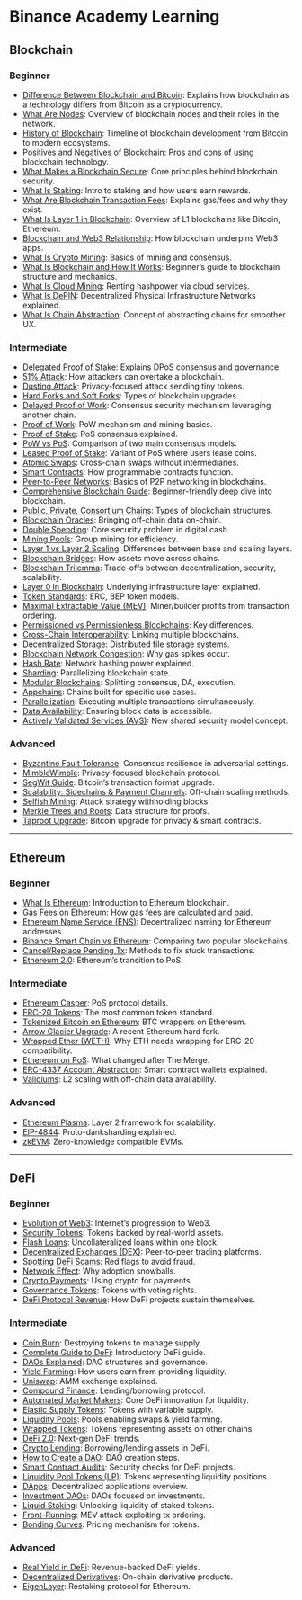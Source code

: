 # Binance Academy Learning

## Blockchain

### Beginner
- [Difference Between Blockchain and Bitcoin](https://academy.binance.com/en/articles/difference-between-blockchain-and-bitcoin): Explains how blockchain as a technology differs from Bitcoin as a cryptocurrency.  
- [What Are Nodes](https://academy.binance.com/en/articles/what-are-nodes): Overview of blockchain nodes and their roles in the network.  
- [History of Blockchain](https://academy.binance.com/en/articles/history-of-blockchain): Timeline of blockchain development from Bitcoin to modern ecosystems.  
- [Positives and Negatives of Blockchain](https://academy.binance.com/en/articles/positives-and-negatives-of-blockchain): Pros and cons of using blockchain technology.  
- [What Makes a Blockchain Secure](https://academy.binance.com/en/articles/what-makes-a-blockchain-secure): Core principles behind blockchain security.  
- [What Is Staking](https://academy.binance.com/en/articles/what-is-staking): Intro to staking and how users earn rewards.  
- [What Are Blockchain Transaction Fees](https://academy.binance.com/en/articles/what-are-blockchain-transaction-fees): Explains gas/fees and why they exist.  
- [What Is Layer 1 in Blockchain](https://academy.binance.com/en/articles/what-is-layer-1-in-blockchain): Overview of L1 blockchains like Bitcoin, Ethereum.  
- [Blockchain and Web3 Relationship](https://academy.binance.com/en/articles/what-s-the-relationship-between-blockchain-and-web3): How blockchain underpins Web3 apps.  
- [What Is Crypto Mining](https://academy.binance.com/en/articles/what-is-crypto-mining-and-how-does-it-work): Basics of mining and consensus.  
- [What Is Blockchain and How It Works](https://academy.binance.com/en/articles/what-is-blockchain-and-how-does-it-work): Beginner’s guide to blockchain structure and mechanics.  
- [What Is Cloud Mining](https://academy.binance.com/en/articles/what-is-cloud-mining-in-crypto): Renting hashpower via cloud services.  
- [What Is DePIN](https://academy.binance.com/en/articles/what-is-depin-in-crypto): Decentralized Physical Infrastructure Networks explained.  
- [What Is Chain Abstraction](https://academy.binance.com/en/articles/what-is-chain-abstraction): Concept of abstracting chains for smoother UX.  

### Intermediate
- [Delegated Proof of Stake](https://academy.binance.com/en/articles/delegated-proof-of-stake-explained): Explains DPoS consensus and governance.  
- [51% Attack](https://academy.binance.com/en/articles/what-is-a-51-percent-attack): How attackers can overtake a blockchain.  
- [Dusting Attack](https://academy.binance.com/en/articles/what-is-a-dusting-attack): Privacy-focused attack sending tiny tokens.  
- [Hard Forks and Soft Forks](https://academy.binance.com/en/articles/hard-forks-and-soft-forks): Types of blockchain upgrades.  
- [Delayed Proof of Work](https://academy.binance.com/en/articles/delayed-proof-of-work-explained): Consensus security mechanism leveraging another chain.  
- [Proof of Work](https://academy.binance.com/en/articles/proof-of-work-explained): PoW mechanism and mining basics.  
- [Proof of Stake](https://academy.binance.com/en/articles/proof-of-stake-explained): PoS consensus explained.  
- [PoW vs PoS](https://academy.binance.com/en/articles/proof-of-work-vs-proof-of-stake): Comparison of two main consensus models.  
- [Leased Proof of Stake](https://academy.binance.com/en/articles/leased-proof-of-stake-consensus-explained): Variant of PoS where users lease coins.  
- [Atomic Swaps](https://academy.binance.com/en/articles/atomic-swaps-explained): Cross-chain swaps without intermediaries.  
- [Smart Contracts](https://academy.binance.com/en/articles/what-are-smart-contracts): How programmable contracts function.  
- [Peer-to-Peer Networks](https://academy.binance.com/en/articles/peer-to-peer-networks-explained): Basics of P2P networking in blockchains.  
- [Comprehensive Blockchain Guide](https://academy.binance.com/en/articles/what-is-blockchain-technology-a-comprehensive-guide-for-beginners): Beginner-friendly deep dive into blockchain.  
- [Public, Private, Consortium Chains](https://academy.binance.com/en/articles/private-public-and-consortium-blockchains-whats-the-difference): Types of blockchain structures.  
- [Blockchain Oracles](https://academy.binance.com/en/articles/blockchain-oracles-explained): Bringing off-chain data on-chain.  
- [Double Spending](https://academy.binance.com/en/articles/double-spending-explained): Core security problem in digital cash.  
- [Mining Pools](https://academy.binance.com/en/articles/mining-pools-explained): Group mining for efficiency.  
- [Layer 1 vs Layer 2 Scaling](https://academy.binance.com/en/articles/blockchain-layer-1-vs-layer-2-scaling-solutions): Differences between base and scaling layers.  
- [Blockchain Bridges](https://academy.binance.com/en/articles/what-s-a-blockchain-bridge): How assets move across chains.  
- [Blockchain Trilemma](https://academy.binance.com/en/articles/what-is-the-blockchain-trilemma): Trade-offs between decentralization, security, scalability.  
- [Layer 0 in Blockchain](https://academy.binance.com/en/articles/what-is-layer-0-in-blockchain): Underlying infrastructure layer explained.  
- [Token Standards](https://academy.binance.com/en/articles/what-are-token-standards): ERC, BEP token models.  
- [Maximal Extractable Value (MEV)](https://academy.binance.com/en/articles/what-is-maximal-extractable-value-mev): Miner/builder profits from transaction ordering.  
- [Permissioned vs Permissionless Blockchains](https://academy.binance.com/en/articles/what-are-permissioned-and-permissionless-blockchains): Key differences.  
- [Cross-Chain Interoperability](https://academy.binance.com/en/articles/what-is-cross-chain-interoperability): Linking multiple blockchains.  
- [Decentralized Storage](https://academy.binance.com/en/articles/what-is-decentralized-storage): Distributed file storage systems.  
- [Blockchain Network Congestion](https://academy.binance.com/en/articles/what-is-blockchain-network-congestion): Why gas spikes occur.  
- [Hash Rate](https://academy.binance.com/en/articles/what-is-hash-rate): Network hashing power explained.  
- [Sharding](https://academy.binance.com/en/articles/what-is-sharding-and-how-does-it-work): Parallelizing blockchain state.  
- [Modular Blockchains](https://academy.binance.com/en/articles/what-are-modular-blockchains): Splitting consensus, DA, execution.  
- [Appchains](https://academy.binance.com/en/articles/what-are-appchains-application-specific-blockchains): Chains built for specific use cases.  
- [Parallelization](https://academy.binance.com/en/articles/what-is-parallelization-and-how-does-it-work): Executing multiple transactions simultaneously.  
- [Data Availability](https://academy.binance.com/en/articles/what-is-data-availability): Ensuring block data is accessible.  
- [Actively Validated Services (AVS)](https://academy.binance.com/en/articles/what-are-actively-validated-services-avs): New shared security model concept.  

### Advanced
- [Byzantine Fault Tolerance](https://academy.binance.com/en/articles/byzantine-fault-tolerance-explained): Consensus resilience in adversarial settings.  
- [MimbleWimble](https://academy.binance.com/en/articles/what-is-mimblewimble): Privacy-focused blockchain protocol.  
- [SegWit Guide](https://academy.binance.com/en/articles/a-beginners-guide-to-segretated-witness-segwit): Bitcoin’s transaction format upgrade.  
- [Scalability: Sidechains & Payment Channels](https://academy.binance.com/en/articles/blockchain-scalability-sidechains-and-payment-channels): Off-chain scaling methods.  
- [Selfish Mining](https://academy.binance.com/en/articles/selfish-mining-explained): Attack strategy withholding blocks.  
- [Merkle Trees and Roots](https://academy.binance.com/en/articles/merkle-trees-and-merkle-roots-explained): Data structure for proofs.  
- [Taproot Upgrade](https://academy.binance.com/en/articles/what-is-taproot-and-how-it-will-benefit-bitcoin): Bitcoin upgrade for privacy & smart contracts.  

---

## Ethereum

### Beginner
- [What Is Ethereum](https://academy.binance.com/en/articles/what-is-ethereum): Introduction to Ethereum blockchain.  
- [Gas Fees on Ethereum](https://academy.binance.com/en/articles/how-do-gas-fees-work-on-ethereum): How gas fees are calculated and paid.  
- [Ethereum Name Service (ENS)](https://academy.binance.com/en/articles/what-is-ethereum-name-service-ens): Decentralized naming for Ethereum addresses.  
- [Binance Smart Chain vs Ethereum](https://academy.binance.com/en/articles/binance-smart-chain-vs-ethereum-what-s-the-difference): Comparing two popular blockchains.  
- [Cancel/Replace Pending Tx](https://academy.binance.com/en/articles/how-to-cancel-or-replace-a-pending-ethereum-transaction): Methods to fix stuck transactions.  
- [Ethereum 2.0](https://academy.binance.com/en/articles/what-is-ethereum-2-0-and-why-does-it-matter): Ethereum’s transition to PoS.  

### Intermediate
- [Ethereum Casper](https://academy.binance.com/en/articles/ethereum-casper-explained): PoS protocol details.  
- [ERC-20 Tokens](https://academy.binance.com/en/articles/an-introduction-to-erc-20-tokens): The most common token standard.  
- [Tokenized Bitcoin on Ethereum](https://academy.binance.com/en/articles/tokenized-bitcoin-on-ethereum-explained): BTC wrappers on Ethereum.  
- [Arrow Glacier Upgrade](https://academy.binance.com/en/articles/what-is-the-ethereum-arrow-glacier-upgrade): A recent Ethereum hard fork.  
- [Wrapped Ether (WETH)](https://academy.binance.com/en/articles/what-is-wrapped-ether-weth-and-how-to-wrap-it): Why ETH needs wrapping for ERC-20 compatibility.  
- [Ethereum on PoS](https://academy.binance.com/en/articles/ethereum-on-proof-of-stake-what-ethereum-hodlers-need-to-know): What changed after The Merge.  
- [ERC-4337 Account Abstraction](https://academy.binance.com/en/articles/what-is-erc-4337-or-account-abstraction-for-ethereum): Smart contract wallets explained.  
- [Validiums](https://academy.binance.com/en/articles/what-are-validiums-and-how-do-they-work): L2 scaling with off-chain data availability.  

### Advanced
- [Ethereum Plasma](https://academy.binance.com/en/articles/what-is-ethereum-plasma): Layer 2 framework for scalability.  
- [EIP-4844](https://academy.binance.com/en/articles/what-is-eip-4844-in-ethereum-and-how-can-it-benefit-users): Proto-danksharding explained.  
- [zkEVM](https://academy.binance.com/en/articles/what-is-a-zkevm-and-how-can-it-enhance-the-ethereum-ecosystem): Zero-knowledge compatible EVMs.  

---

## DeFi

### Beginner
- [Evolution of Web3](https://academy.binance.com/en/articles/the-evolution-of-the-internet-web-3-0-explained): Internet’s progression to Web3.  
- [Security Tokens](https://academy.binance.com/en/articles/a-beginners-guide-to-security-tokens): Tokens backed by real-world assets.  
- [Flash Loans](https://academy.binance.com/en/articles/what-are-flash-loans-in-defi): Uncollateralized loans within one block.  
- [Decentralized Exchanges (DEX)](https://academy.binance.com/en/articles/what-is-a-decentralized-exchange-dex): Peer-to-peer trading platforms.  
- [Spotting DeFi Scams](https://academy.binance.com/en/articles/how-to-spot-scams-in-decentralized-finance-defi): Red flags to avoid fraud.  
- [Network Effect](https://academy.binance.com/en/articles/what-is-a-network-effect): Why adoption snowballs.  
- [Crypto Payments](https://academy.binance.com/en/articles/crypto-payments-explained): Using crypto for payments.  
- [Governance Tokens](https://academy.binance.com/en/articles/what-are-governance-tokens): Tokens with voting rights.  
- [DeFi Protocol Revenue](https://academy.binance.com/en/articles/how-defi-protocols-generate-revenue-and-why-it-s-important): How DeFi projects sustain themselves.  

### Intermediate
- [Coin Burn](https://academy.binance.com/en/articles/what-is-a-coin-burn): Destroying tokens to manage supply.  
- [Complete Guide to DeFi](https://academy.binance.com/en/articles/the-complete-beginners-guide-to-decentralized-finance-defi): Introductory DeFi guide.  
- [DAOs Explained](https://academy.binance.com/en/articles/decentralized-autonomous-organizations-daos-explained): DAO structures and governance.  
- [Yield Farming](https://academy.binance.com/en/articles/what-is-yield-farming-in-decentralized-finance-defi): How users earn from providing liquidity.  
- [Uniswap](https://academy.binance.com/en/articles/what-is-uniswap-and-how-does-it-work): AMM exchange explained.  
- [Compound Finance](https://academy.binance.com/en/articles/what-is-compound-finance-in-defi): Lending/borrowing protocol.  
- [Automated Market Makers](https://academy.binance.com/en/articles/what-is-an-automated-market-maker-amm): Core DeFi innovation for liquidity.  
- [Elastic Supply Tokens](https://academy.binance.com/en/articles/elastic-supply-tokens-explained): Tokens with variable supply.  
- [Liquidity Pools](https://academy.binance.com/en/articles/what-are-liquidity-pools-in-defi): Pools enabling swaps & yield farming.  
- [Wrapped Tokens](https://academy.binance.com/en/articles/what-are-wrapped-tokens): Tokens representing assets on other chains.  
- [DeFi 2.0](https://academy.binance.com/en/articles/what-is-defi-2-0-and-why-does-it-matter): Next-gen DeFi trends.  
- [Crypto Lending](https://academy.binance.com/en/articles/what-is-crypto-lending-and-how-does-it-work): Borrowing/lending assets in DeFi.  
- [How to Create a DAO](https://academy.binance.com/en/articles/how-to-create-a-dao): DAO creation steps.  
- [Smart Contract Audits](https://academy.binance.com/en/articles/what-is-a-smart-contract-security-audit): Security checks for DeFi projects.  
- [Liquidity Pool Tokens (LP)](https://academy.binance.com/en/articles/what-are-liquidity-pool-lp-tokens): Tokens representing liquidity positions.  
- [DApps](https://academy.binance.com/en/articles/what-are-decentralized-applications-dapps): Decentralized applications overview.  
- [Investment DAOs](https://academy.binance.com/en/articles/what-are-investment-daos): DAOs focused on investments.  
- [Liquid Staking](https://academy.binance.com/en/articles/what-is-liquid-staking): Unlocking liquidity of staked tokens.  
- [Front-Running](https://academy.binance.com/en/articles/what-is-front-running): MEV attack exploiting tx ordering.  
- [Bonding Curves](https://academy.binance.com/en/articles/what-is-a-bonding-curve-in-crypto): Pricing mechanism for tokens.  

### Advanced
- [Real Yield in DeFi](https://academy.binance.com/en/articles/what-is-real-yield-in-defi): Revenue-backed DeFi yields.  
- [Decentralized Derivatives](https://academy.binance.com/en/articles/what-are-decentralized-derivatives-and-how-do-they-work-in-defi): On-chain derivative products.  
- [EigenLayer](https://academy.binance.com/en/articles/what-is-eigenlayer): Restaking protocol for Ethereum.  
